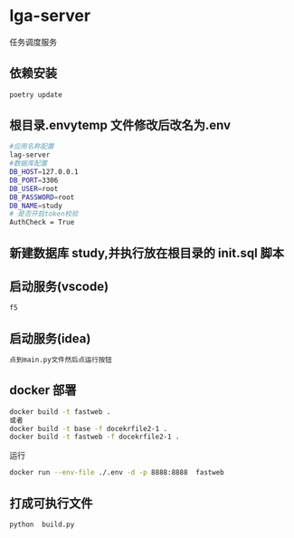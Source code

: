 # lga-server

任务调度服务

## 依赖安装

```bash
poetry update
```

## 根目录.envytemp 文件修改后改名为.env

```bash
#应用名称配置
lag-server
#数据库配置
DB_HOST=127.0.0.1
DB_PORT=3306
DB_USER=root
DB_PASSWORD=root
DB_NAME=study
# 是否开启token校验
AuthCheck = True
```

## 新建数据库 study,并执行放在根目录的 init.sql 脚本

## 启动服务(vscode)

```bash
f5
```

## 启动服务(idea)

```bash
点到main.py文件然后点运行按钮
```

## docker 部署

```bash
docker build -t fastweb .
或者
docker build -t base -f docekrfile2-1 .
docker build -t fastweb -f docekrfile2-1 .
```

运行

```bash
docker run --env-file ./.env -d -p 8888:8888  fastweb
```


## 打成可执行文件

```bash
python  build.py
```
